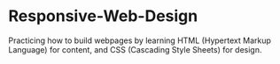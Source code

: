 # Responsive-Web-Design
Practicing how to build webpages by learning HTML (Hypertext Markup Language) for content, and CSS (Cascading Style Sheets) for design. 
